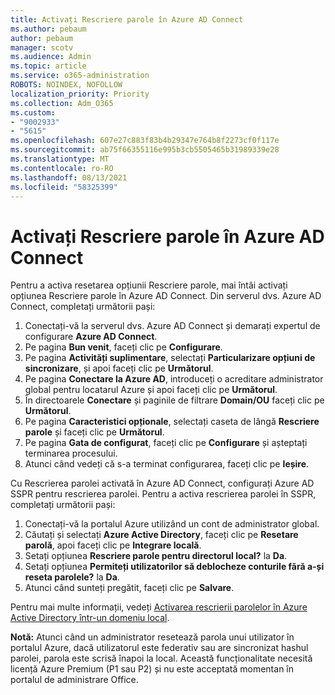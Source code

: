 ```yaml
---
title: Activați Rescriere parole în Azure AD Connect
ms.author: pebaum
author: pebaum
manager: scotv
ms.audience: Admin
ms.topic: article
ms.service: o365-administration
ROBOTS: NOINDEX, NOFOLLOW
localization_priority: Priority
ms.collection: Adm_O365
ms.custom:
- "9002933"
- "5615"
ms.openlocfilehash: 607e27c883f83b4b29347e764b8f2273cf0f117e
ms.sourcegitcommit: ab75f66355116e995b3cb5505465b31989339e28
ms.translationtype: MT
ms.contentlocale: ro-RO
ms.lasthandoff: 08/13/2021
ms.locfileid: "58325399"
---
```

# <a name="enable-password-writeback-in-azure-ad-connect"></a>Activați Rescriere parole în Azure AD Connect

Pentru a activa resetarea opțiunii Rescriere parole, mai întâi activați opțiunea Rescriere parole în Azure AD Connect. Din serverul dvs. Azure AD Connect, completați următorii pași:

1. Conectați-vă la serverul dvs. Azure AD Connect și demarați expertul de configurare **Azure AD Connect**.
2. Pe pagina **Bun venit**, faceți clic pe **Configurare**.
3. Pe pagina **Activități suplimentare**, selectați **Particularizare opțiuni de sincronizare**, și apoi faceți clic pe **Următorul**.
4. Pe pagina **Conectare la Azure AD**, introduceți o acreditare administrator global pentru locatarul Azure și apoi faceți clic pe **Următorul**.
5. În directoarele **Conectare** și paginile de filtrare **Domain/OU** faceți clic pe **Următorul**.
6. Pe pagina **Caracteristici opționale**, selectați caseta de lângă **Rescriere parole** și faceți clic pe **Următorul**.
7. Pe pagina **Gata de configurat**, faceți clic pe **Configurare** și așteptați terminarea procesului.
8. Atunci când vedeți că s-a terminat configurarea, faceți clic pe **Ieșire**.

Cu Rescrierea parolei activată în Azure AD Connect, configurați Azure AD SSPR pentru rescrierea parolei.  Pentru a activa rescrierea parolei în SSPR, completați următorii pași:

1. Conectați-vă la portalul Azure utilizând un cont de administrator global.
2. Căutați și selectați **Azure Active Directory**, faceți clic pe **Resetare parolă**, apoi faceți clic pe **Integrare locală**.
3. Setați opțiunea **Rescriere parole pentru directorul local?** la **Da**.
4. Setați opțiunea **Permiteți utilizatorilor să deblocheze conturile fără a-și reseta parolele?** la **Da**.
5. Atunci când sunteți pregătit, faceți clic pe **Salvare**.

Pentru mai multe informații, vedeți [Activarea rescrierii parolelor în Azure Active Directory într-un domeniu local](https://docs.microsoft.com/azure/active-directory/authentication/tutorial-enable-sspr-writeback).

**Notă:** Atunci când un administrator resetează parola unui utilizator în portalul Azure, dacă utilizatorul este federativ sau are sincronizat hashul parolei, parola este scrisă înapoi la local. Această funcționalitate necesită licență Azure Premium (P1 sau P2) și nu este acceptată momentan în portalul de administrare Office.
